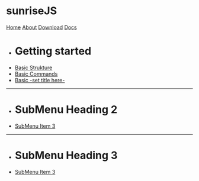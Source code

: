 # sunriseJS

[Home](home.md)
[About](about.md)
[Download](download.md)
[Docs]()

  * # Getting started
  * [Basic Strukture](basicStrukture.md)
  * [Basic Commands](basicCommands.md)
  * [Basic -set title here-]()
  - - - -
  * # SubMenu Heading 2
  * [SubMenu Item 3](subitem3.md)
  - - - -
  * # SubMenu Heading 3
  * [SubMenu Item 3](subitem3.md)
